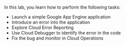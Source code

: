 In this lab, you learn how to perform the following tasks:

- Launch a simple Google App Engine application
- Introduce an error into the application
- Explore Cloud Error Reporting
- Use Cloud Debugger to identify the error in the code
- Fix the bug and monitor in Cloud Operations
